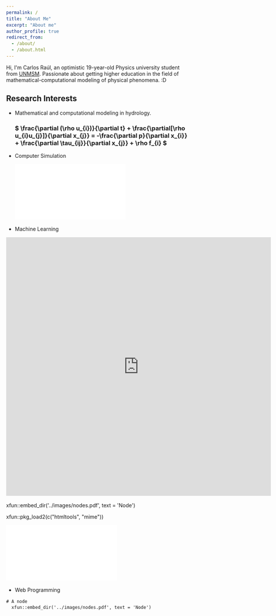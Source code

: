 ```yaml
---
permalink: /
title: "About Me"
excerpt: "About me"
author_profile: true
redirect_from: 
  - /about/
  - /about.html
---
```


Hi, I'm Carlos Raúl, an optimistic 19-year-old Physics university student from [UNMSM](https://unmsm.edu.pe). Passionate about getting higher education in the field of mathematical-computational modeling of physical phenomena. :D

## Research Interests

- Mathematical and computational modeling in hydrology.
  ### $ \frac{\partial (\rho u_{i})}{\partial t} + \frac{\partial[\rho u_{i}u_{j}]}{\partial x_{j}} = -\frac{\partial p}{\partial x_{i}} + \frac{\partial \tau_{ij}}{\partial x_{j}} + \rho f_{i} $
  
- Computer Simulation

  ![Graph](../images/graph.pdf)

- Machine Learning 
 <iframe src="https://github.com/c4rlosr4ul/c4rlosr4ul.github.io/blob/master/images/nodes.pdf" style="width:718px; height:700px;" frameborder="0"></iframe>

  xfun::embed_dir('../images/nodes.pdf', text = 'Node')

 xfun::pkg_load2(c("htmltools", "mime"))

  ![Nodes](../images/nodes.pdf)

- Web Programming


```{r echo=FALSE}
# A node
  xfun::embed_dir('../images/nodes.pdf', text = 'Node')

```
<!-- I was a graduate student working with [Daniel Whiteson](https://www.physics.uci.edu/people/daniel-o-whiteson) at the University of California at Irvine from 2015-2021. I am now actively searching for new opportunities in industry -->
